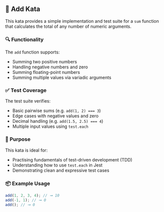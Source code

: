 ## 🧪 Add Kata

This kata provides a simple implementation and test suite for a `sum` function that calculates the total of any number of numeric arguments.

### 🔍 Functionality

The `add` function supports:

- Summing two positive numbers
- Handling negative numbers and zero
- Summing floating-point numbers
- Summing multiple values via variadic arguments

### ✅ Test Coverage

The test suite verifies:

- Basic pairwise sums (e.g. `add(1, 2) === 3`)
- Edge cases with negative values and zero
- Decimal handling (e.g. `add(1.5, 2.5) === 4`)
- Multiple input values using `test.each`

### 🧠 Purpose

This kata is ideal for:

- Practising fundamentals of test-driven development (TDD)
- Understanding how to use `test.each` in Jest
- Demonstrating clean and expressive test cases

### 📦 Example Usage

```ts
add(1, 2, 3, 4); // ➞ 10
add(-1, 1); // ➞ 0
add(); // ➞ 0
```
